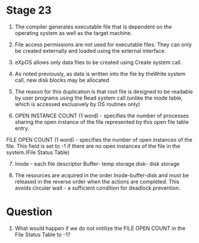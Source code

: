 # Stage 23

1. The compiler generates executable file that is dependent on the operating system as well as the target machine.

2. File access permissions are not used for executable files. They can only be created externally and loaded using the external interface.

3. eXpOS allows only data files to be created using ​Create ​system call. 

4. As noted previously, as data is written into the file by the ​Write ​system call, new disk blocks may be allocated

5. The reason for this duplication is that root file is designed to be readable by user programs using the ​Read ​system call.(unlike the inode table, which is accessed exclusively by OS routines only)

6. OPEN INSTANCE COUNT (1 word) - specifies the number of processes sharing the open instance of the file represented by this open file table entry.

FILE OPEN COUNT (1 word) - specifies the number of open instances of the file. This field is set to -1 if there are no open instances of the file in the system.(File Status Table)


7. Inode - each file descriptor
   Buffer- temp storage
   disk- disk storage

8. The resources are acquired in the order Inode-buffer-disk and must be released in the reverse order when the actions are completed. This avoids circular wait - a sufficient condition for deadlock prevention.

# Question
1. What would happen if we do not initilize the FILE OPEN COUNT in the File Status Table to -1?

